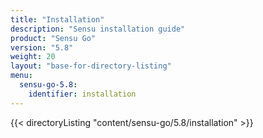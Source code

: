 ```yaml
---
title: "Installation"
description: "Sensu installation guide"
product: "Sensu Go"
version: "5.8"
weight: 20
layout: "base-for-directory-listing"
menu:
  sensu-go-5.8:
    identifier: installation
---
```


{{< directoryListing "content/sensu-go/5.8/installation" >}}
